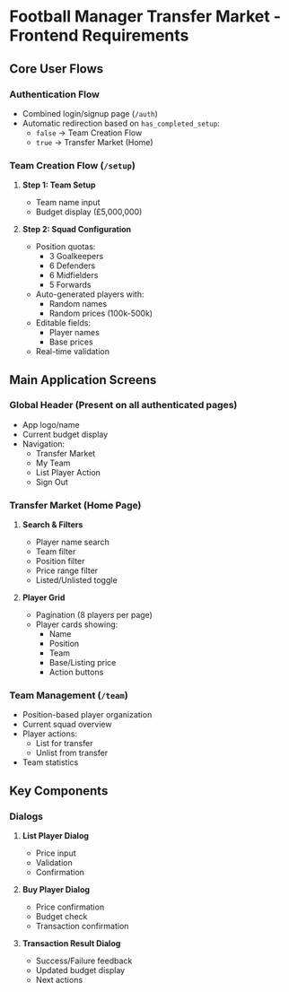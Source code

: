 # Football Manager Transfer Market - Frontend Requirements

## Core User Flows

### Authentication Flow

-   Combined login/signup page (`/auth`)
-   Automatic redirection based on `has_completed_setup`:
    -   `false` → Team Creation Flow
    -   `true` → Transfer Market (Home)

### Team Creation Flow (`/setup`)

1. **Step 1: Team Setup**

    - Team name input
    - Budget display (£5,000,000)

2. **Step 2: Squad Configuration**
    - Position quotas:
        - 3 Goalkeepers
        - 6 Defenders
        - 6 Midfielders
        - 5 Forwards
    - Auto-generated players with:
        - Random names
        - Random prices (100k-500k)
    - Editable fields:
        - Player names
        - Base prices
    - Real-time validation

## Main Application Screens

### Global Header (Present on all authenticated pages)

-   App logo/name
-   Current budget display
-   Navigation:
    -   Transfer Market
    -   My Team
    -   List Player Action
    -   Sign Out

### Transfer Market (Home Page)

1. **Search & Filters**

    - Player name search
    - Team filter
    - Position filter
    - Price range filter
    - Listed/Unlisted toggle

2. **Player Grid**
    - Pagination (8 players per page)
    - Player cards showing:
        - Name
        - Position
        - Team
        - Base/Listing price
        - Action buttons

### Team Management (`/team`)

-   Position-based player organization
-   Current squad overview
-   Player actions:
    -   List for transfer
    -   Unlist from transfer
-   Team statistics

## Key Components

### Dialogs

1. **List Player Dialog**

    - Price input
    - Validation
    - Confirmation

2. **Buy Player Dialog**

    - Price confirmation
    - Budget check
    - Transaction confirmation

3. **Transaction Result Dialog**
    - Success/Failure feedback
    - Updated budget display
    - Next actions

